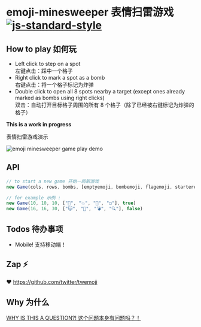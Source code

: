 # emoji-minesweeper 表情扫雷游戏 [![js-standard-style](https://img.shields.io/badge/code%20style-standard-brightgreen.svg?style=flat)](https://github.com/feross/standard)

## How to play 如何玩

- Left click to step on a spot  
  左键点击：踩中一个格子
- Right click to mark a spot as a bomb  
  右键点击：将一个格子标记为炸弹
- Double click to open all 8 spots nearby a target (except ones already marked as bombs using right clicks)  
  双击：自动打开目标格子周围的所有 8 个格子（除了已经被右键标记为炸弹的格子）

**This is a work in progress**

表情扫雷游戏演示

![emoji minesweeper game play demo](https://cloud.githubusercontent.com/assets/1153134/7797311/19c09214-031d-11e5-99c3-2a380ac7984e.gif)

## API

```javascript
// to start a new game 开始一局新游戏
new Game(cols, rows, bombs, [emptyemoji, bombemoji, flagemoji, starteremoji], twemojiOrNot)

// for example 示例 :
new Game(10, 10, 10, ["🌱", "💥", "🚩", "◻️"], true)
new Game(16, 16, 30, ["🐱", "📛", "💣", "🔍"], false)
```

## Todos 待办事项

- Mobile! 支持移动端！

## Zap ⚡

❤️ https://github.com/twitter/twemoji

## Why 为什么

[WHY IS THIS A QUESTION?! 这个问题本身有问题吗？！](https://twitter.com/muanchiou/status/601633821012856832)
